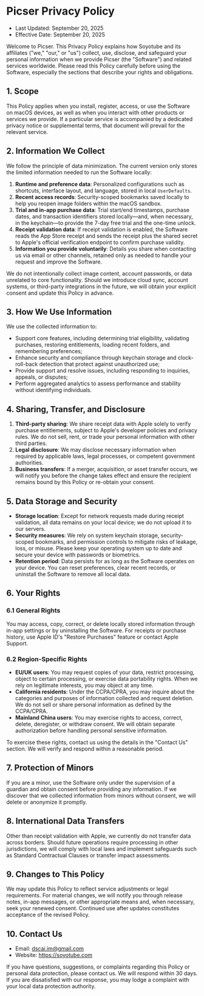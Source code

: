 # Picser Privacy Policy

- Last Updated: September 20, 2025
- Effective Date: September 20, 2025

Welcome to Picser. This Privacy Policy explains how Soyotube and its affiliates ("we," "our," or "us") collect, use, disclose, and safeguard your personal information when we provide Picser (the "Software") and related services worldwide. Please read this Policy carefully before using the Software, especially the sections that describe your rights and obligations.

## 1. Scope

This Policy applies when you install, register, access, or use the Software on macOS devices, as well as when you interact with other products or services we provide. If a particular service is accompanied by a dedicated privacy notice or supplemental terms, that document will prevail for the relevant service.

## 2. Information We Collect

We follow the principle of data minimization. The current version only stores the limited information needed to run the Software locally:

1. **Runtime and preference data**: Personalized configurations such as shortcuts, interface layout, and language, stored in local `UserDefaults`.
2. **Recent access records**: Security-scoped bookmarks saved locally to help you reopen image folders within the macOS sandbox.
3. **Trial and in-app purchase data**: Trial start/end timestamps, purchase dates, and transaction identifiers stored locally—and, when necessary, in the keychain—to provide the 7-day free trial and the one-time unlock.
4. **Receipt validation data**: If receipt validation is enabled, the Software reads the App Store receipt and sends the receipt plus the shared secret to Apple's official verification endpoint to confirm purchase validity.
5. **Information you provide voluntarily**: Details you share when contacting us via email or other channels, retained only as needed to handle your request and improve the Software.

We do not intentionally collect image content, account passwords, or data unrelated to core functionality. Should we introduce cloud sync, account systems, or third-party integrations in the future, we will obtain your explicit consent and update this Policy in advance.

## 3. How We Use Information

We use the collected information to:

- Support core features, including determining trial eligibility, validating purchases, restoring entitlements, loading recent folders, and remembering preferences;
- Enhance security and compliance through keychain storage and clock-roll-back detection that protect against unauthorized use;
- Provide support and resolve issues, including responding to inquiries, appeals, or disputes;
- Perform aggregated analytics to assess performance and stability without identifying individuals.

## 4. Sharing, Transfer, and Disclosure

1. **Third-party sharing**: We share receipt data with Apple solely to verify purchase entitlements, subject to Apple's developer policies and privacy rules. We do not sell, rent, or trade your personal information with other third parties.
2. **Legal disclosure**: We may disclose necessary information when required by applicable laws, legal processes, or competent government authorities.
3. **Business transfers**: If a merger, acquisition, or asset transfer occurs, we will notify you before the change takes effect and ensure the recipient remains bound by this Policy or re-obtain your consent.

## 5. Data Storage and Security

- **Storage location**: Except for network requests made during receipt validation, all data remains on your local device; we do not upload it to our servers.
- **Security measures**: We rely on system keychain storage, security-scoped bookmarks, and permission controls to mitigate risks of leakage, loss, or misuse. Please keep your operating system up to date and secure your device with passwords or biometrics.
- **Retention period**: Data persists for as long as the Software operates on your device. You can reset preferences, clear recent records, or uninstall the Software to remove all local data.
## 6. Your Rights

### 6.1 General Rights
You may access, copy, correct, or delete locally stored information through in-app settings or by uninstalling the Software. For receipts or purchase history, use Apple ID's "Restore Purchases" feature or contact Apple Support.

### 6.2 Region-Specific Rights
- **EU/UK users**: You may request copies of your data, restrict processing, object to certain processing, or exercise data portability rights. When we rely on legitimate interests, you may object at any time.
- **California residents**: Under the CCPA/CPRA, you may inquire about the categories and purposes of information collected and request deletion. We do not sell or share personal information as defined by the CCPA/CPRA.
- **Mainland China users**: You may exercise rights to access, correct, delete, deregister, or withdraw consent. We will obtain separate authorization before handling personal sensitive information.

To exercise these rights, contact us using the details in the "Contact Us" section. We will verify and respond within a reasonable period.

## 7. Protection of Minors

If you are a minor, use the Software only under the supervision of a guardian and obtain consent before providing any information. If we discover that we collected information from minors without consent, we will delete or anonymize it promptly.

## 8. International Data Transfers

Other than receipt validation with Apple, we currently do not transfer data across borders. Should future operations require processing in other jurisdictions, we will comply with local laws and implement safeguards such as Standard Contractual Clauses or transfer impact assessments.

## 9. Changes to This Policy

We may update this Policy to reflect service adjustments or legal requirements. For material changes, we will notify you through release notes, in-app messages, or other appropriate means and, when necessary, seek your renewed consent. Continued use after updates constitutes acceptance of the revised Policy.

## 10. Contact Us

- Email: dscai.im@gmail.com
- Website: https://soyotube.com

If you have questions, suggestions, or complaints regarding this Policy or personal data protection, please contact us. We will respond within 30 days. If you are dissatisfied with our response, you may lodge a complaint with your local data protection authority.
